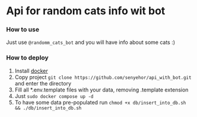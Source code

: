 # Api for random cats info wit bot
### How to use
Just use `@randomm_cats_bot` and you will have info about some cats :)  
### How to deploy
1. Install [docker](https://docs.docker.com/engine/install/)
2. Copy project `git clone https://github.com/senyehor/api_with_bot.git` and enter the directory
3. Fill all *.env.template files with your data, removing .template extension
4. Just `sudo docker compose up -d`
5. To have some data pre-populated run `chmod +x db/insert_into_db.sh && ./db/insert_into_db.sh`